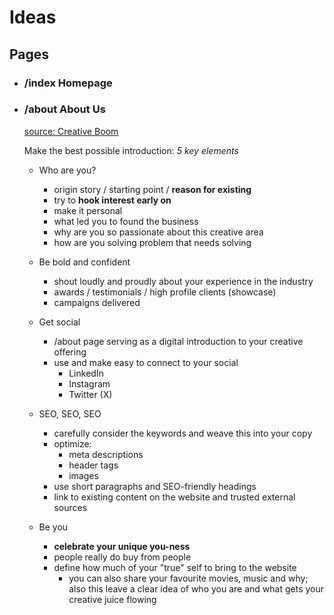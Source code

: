 # Ideas

## Pages

- ### /index **Homepage**

- ### /about **About Us**

  [source: Creative Boom](https://www.creativeboom.com/tips/how-to-write-an-about-page/)

  Make the best possible introduction: _5 key elements_

  - Who are you?

    - origin story / starting point / **reason for existing**
    - try to **hook interest early on**
    - make it personal
    - what led you to found the business
    - why are you so passionate about this creative area
    - how are you solving problem that needs solving

  - Be bold and confident

    - shout loudly and proudly about your experience in the industry
    - awards / testimonials / high profile clients (showcase)
    - campaigns delivered

  - Get social

    - /about page serving as a digital introduction to your creative offering
    - use and make easy to connect to your social
      - LinkedIn
      - Instagram
      - Twitter (X)

  - SEO, SEO, SEO

    - carefully consider the keywords and weave this into your copy
    - optimize:
      - meta descriptions
      - header tags
      - images
    - use short paragraphs and SEO-friendly headings
    - link to existing content on the website and trusted external sources

  - Be you
    - **celebrate your unique you-ness**
    - people really do buy from people
    - define how much of your "true" self to bring to the website
      - you can also share your favourite movies, music and why;
        also this leave a clear idea of who you are and what gets your creative juice flowing
